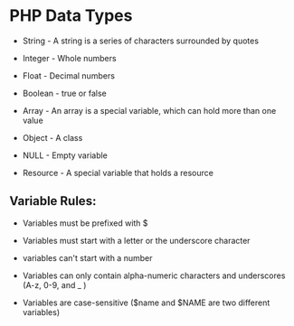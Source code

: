 
# PHP Data Types 

- String - A string is a series of characters surrounded by quotes

- Integer - Whole numbers

- Float - Decimal numbers

- Boolean - true or false

- Array - An array is a special variable, which can hold more than one value

- Object - A class

- NULL - Empty variable

- Resource - A special variable that holds a resource


## Variable Rules:

- Variables must be prefixed with $

- Variables must start with a letter or the underscore character

- variables can't start with a number

- Variables can only contain alpha-numeric 
characters and underscores (A-z, 0-9, and _ )

- Variables are case-sensitive ($name and $NAME are two different variables)

